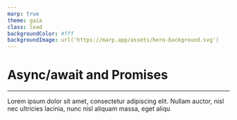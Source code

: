 ```yaml
---
marp: true
theme: gaia
class: lead
backgroundColor: #fff
backgroundImage: url('https://marp.app/assets/hero-background.svg')
---
```


# Async/await and Promises

---

Lorem ipsum dolor sit amet, consectetur adipiscing elit. Nullam auctor, nisl nec ultricies lacinia, nunc nisl aliquam massa, eget aliqu
